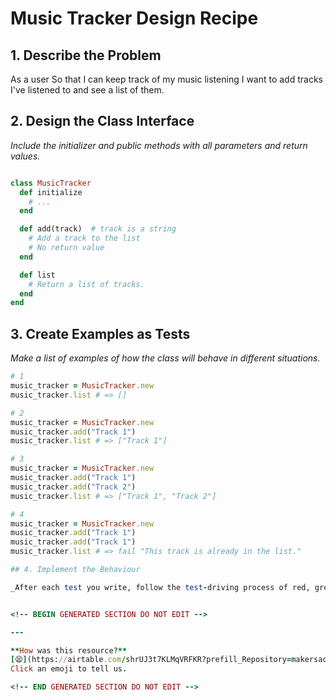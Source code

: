 # Music Tracker Design Recipe

## 1. Describe the Problem

As a user
So that I can keep track of my music listening
I want to add tracks I've listened to and see a list of them.

## 2. Design the Class Interface

_Include the initializer and public methods with all parameters and return values._

```ruby

class MusicTracker
  def initialize
    # ...
  end

  def add(track)  # track is a string
    # Add a track to the list
    # No return value
  end

  def list
    # Return a list of tracks.
  end
end
```

## 3. Create Examples as Tests

_Make a list of examples of how the class will behave in different situations._

```ruby
# 1
music_tracker = MusicTracker.new
music_tracker.list # => []

# 2
music_tracker = MusicTracker.new
music_tracker.add("Track 1")
music_tracker.list # => ["Track 1"]

# 3
music_tracker = MusicTracker.new
music_tracker.add("Track 1")
music_tracker.add("Track 2")
music_tracker.list # => ["Track 1", "Track 2"]

# 4
music_tracker = MusicTracker.new
music_tracker.add("Track 1")
music_tracker.add("Track 1")
music_tracker.list # => fail "This track is already in the list."

## 4. Implement the Behaviour

_After each test you write, follow the test-driving process of red, green, refactor to implement the behaviour._


<!-- BEGIN GENERATED SECTION DO NOT EDIT -->

---

**How was this resource?**  
[😫](https://airtable.com/shrUJ3t7KLMqVRFKR?prefill_Repository=makersacademy%2Fgolden-square&prefill_File=resources%2Fsingle_class_recipe_template.md&prefill_Sentiment=😫) [😕](https://airtable.com/shrUJ3t7KLMqVRFKR?prefill_Repository=makersacademy%2Fgolden-square&prefill_File=resources%2Fsingle_class_recipe_template.md&prefill_Sentiment=😕) [😐](https://airtable.com/shrUJ3t7KLMqVRFKR?prefill_Repository=makersacademy%2Fgolden-square&prefill_File=resources%2Fsingle_class_recipe_template.md&prefill_Sentiment=😐) [🙂](https://airtable.com/shrUJ3t7KLMqVRFKR?prefill_Repository=makersacademy%2Fgolden-square&prefill_File=resources%2Fsingle_class_recipe_template.md&prefill_Sentiment=🙂) [😀](https://airtable.com/shrUJ3t7KLMqVRFKR?prefill_Repository=makersacademy%2Fgolden-square&prefill_File=resources%2Fsingle_class_recipe_template.md&prefill_Sentiment=😀)  
Click an emoji to tell us.

<!-- END GENERATED SECTION DO NOT EDIT -->